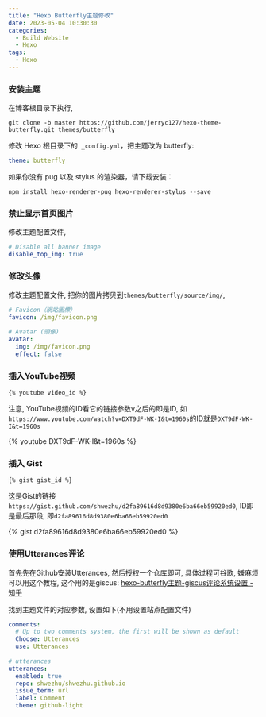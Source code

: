 ```yaml
---
title: "Hexo Butterfly主题修改"
date: 2023-05-04 10:30:30
categories:
  - Build Website
  - Hexo
tags:
  - Hexo
---
```


### 安装主题

在博客根目录下执行, 

```shell
git clone -b master https://github.com/jerryc127/hexo-theme-butterfly.git themes/butterfly
```

修改 Hexo 根目录下的` _config.yml`，把主题改为 butterfly:

```yaml
theme: butterfly
```

如果你没有 pug 以及 stylus 的渲染器，请下载安装：

```shell
npm install hexo-renderer-pug hexo-renderer-stylus --save
```

### 禁止显示首页图片

修改主题配置文件, 

```yaml
# Disable all banner image
disable_top_img: true
```

### 修改头像

修改主题配置文件, 把你的图片拷贝到`themes/butterfly/source/img/`, 

```yaml
# Favicon（網站圖標）
favicon: /img/favicon.png

# Avatar (頭像)
avatar:
  img: /img/favicon.png
  effect: false
```

### 插入YouTube视频

```shell
{% youtube video_id %}
```

注意, YouTube视频的ID看它的链接参数v之后的即是ID, 如`https://www.youtube.com/watch?v=DXT9dF-WK-I&t=1960s`的ID就是`DXT9dF-WK-I&t=1960s`

{%  youtube DXT9dF-WK-I&t=1960s %}

### 插入 Gist

```shell
{% gist gist_id %}
```

这是Gist的链接`https://gist.github.com/shwezhu/d2fa89616d8d9380e6ba66eb59920ed0`, ID即是最后那段, 即`d2fa89616d8d9380e6ba66eb59920ed0`

{% gist d2fa89616d8d9380e6ba66eb59920ed0 %}

### 使用Utterances评论

首先先在Github安装Utterances, 然后授权一个仓库即可, 具体过程可谷歌, 嫌麻烦可以用这个教程, 这个用的是giscus: [hexo-butterfly主题-giscus评论系统设置 - 知乎](https://zhuanlan.zhihu.com/p/603658639)

找到主题文件的对应参数, 设置如下(不用设置站点配置文件)

```yaml
comments:
  # Up to two comments system, the first will be shown as default
  Choose: Utterances
  use: Utterances
  
# utterances
utterances:
  enabled: true
  repo: shwezhu/shwezhu.github.io
  issue_term: url
  label: Comment
  theme: github-light
```

